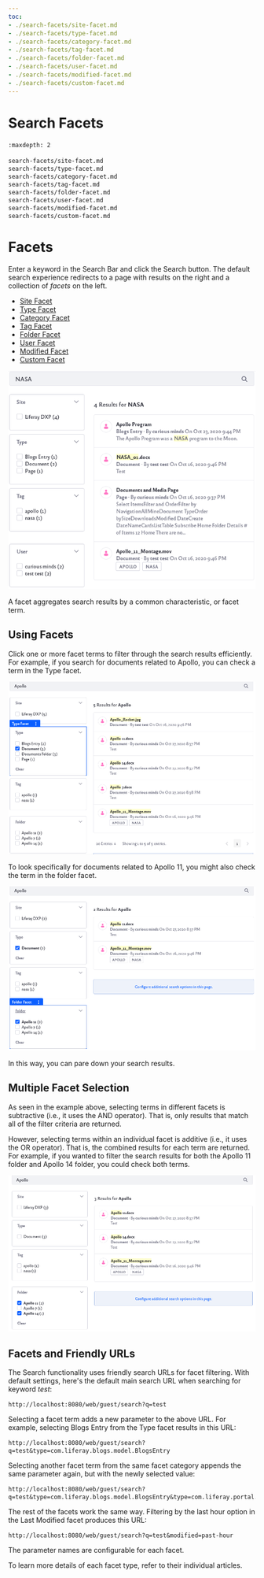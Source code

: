 ```yaml
---
toc:
- ./search-facets/site-facet.md
- ./search-facets/type-facet.md
- ./search-facets/category-facet.md
- ./search-facets/tag-facet.md
- ./search-facets/folder-facet.md
- ./search-facets/user-facet.md
- ./search-facets/modified-facet.md
- ./search-facets/custom-facet.md
---
```

# Search Facets

```{toctree}
:maxdepth: 2

search-facets/site-facet.md
search-facets/type-facet.md
search-facets/category-facet.md
search-facets/tag-facet.md
search-facets/folder-facet.md
search-facets/user-facet.md
search-facets/modified-facet.md
search-facets/custom-facet.md
```

# Facets

Enter a keyword in the Search Bar and click the Search button. The default search experience redirects to a page with results on the right and a collection of *facets* on the left.

- [Site Facet](search-facets/site-facet.md)
- [Type Facet](search-facets/type-facet.md)
- [Category Facet](search-facets/category-facet.md)
- [Tag Facet](search-facets/tag-facet.md)
- [Folder Facet](search-facets/folder-facet.md)
- [User Facet](search-facets/user-facet.md)
- [Modified Facet](search-facets/modified-facet.md)
- [Custom Facet](search-facets/custom-facet.md)

![Example page of search results.](./search-facets/images/01.png)

A facet aggregates search results by a common characteristic, or facet term. 

## Using Facets

Click one or more facet terms to filter through the search results efficiently. For example, if you search for documents related to Apollo, you can check a term in the Type facet.

![Apollo search results filtered by type.](./search-facets/images/02.png)

To look specifically for documents related to Apollo 11, you might also check the term in the folder facet.

![Apollo search results filtered by folder.](./search-facets/images/03.png)

In this way, you can pare down your search results.

## Multiple Facet Selection

As seen in the example above, selecting terms in different facets is subtractive (i.e., it uses the AND operator). That is, only results that match all of the filter criteria are returned.

However, selecting terms within an individual facet is additive (i.e., it uses the OR operator). That is, the combined results for each term are returned. For example, if you wanted to filter the search results for both the Apollo 11 folder and Apollo 14 folder, you could check both terms.

![Apollo search results for both folders.](./search-facets/images/04.png)

## Facets and Friendly URLs

The Search functionality uses friendly search URLs for facet filtering. With default settings, here's the default main search URL when searching for keyword *test*:

    http://localhost:8080/web/guest/search?q=test

Selecting a facet term adds a new parameter to the above URL. For example, selecting Blogs Entry from the Type facet results in this URL:

    http://localhost:8080/web/guest/search?q=test&type=com.liferay.blogs.model.BlogsEntry

Selecting another facet term from the same facet category appends the same parameter again, but with the newly selected value:

    http://localhost:8080/web/guest/search?q=test&type=com.liferay.blogs.model.BlogsEntry&type=com.liferay.portal.kernel.model.User

The rest of the facets work the same way. Filtering by the last hour option in the Last Modified facet produces this URL: 

    http://localhost:8080/web/guest/search?q=test&modified=past-hour

The parameter names are configurable for each facet.

To learn more details of each facet type, refer to their individual articles.

